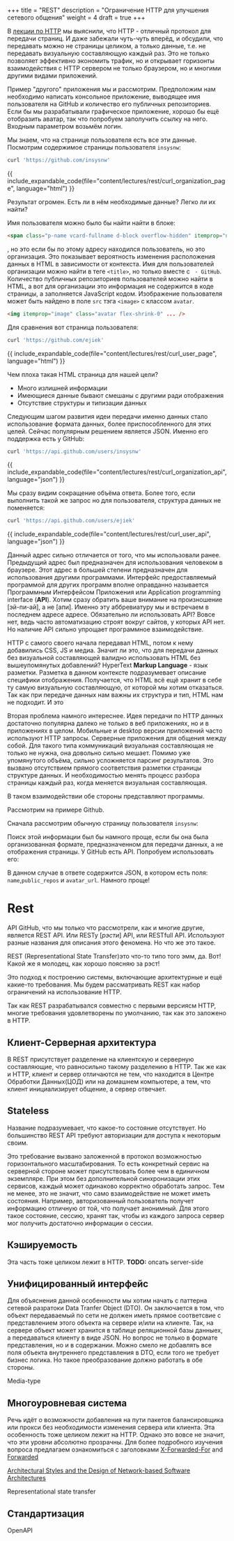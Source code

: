 +++
title = "REST"
description = "Ограничение HTTP для улучшения сетевого общения"
weight = 4
draft = true
+++

В [лекции по HTTP](/lectures/http) мы выяснили, что HTTP - отличный протокол для передачи страниц.
И даже забежали чуть-чуть вперёд, и обсудили, что передавать можно не страницы целиком, а только данные, т.е. не передавать визуальную составляющую каждый раз.
Это не только позволяет эффективно экономить трафик, но и открывает горизонты взаимодействия с HTTP сервером не только браузером, но и многими другими видами приложений.

Пример "другого" приложения мы и рассмотрим.
Предположим нам необходимо написать консольное приложение, выводящее имя пользователя на GitHub и количество его публичных репозиториев.
Если бы мы разрабатывали графическое приложение, хорошо бы ещё отобразить аватар, так что попробуем заполучить ссылку на него.
Входным параметром возьмём логин.

Мы знаем, что на странице пользователя есть все эти данные.
Посмотрим содержимое страницы пользователя `insysnw`:

```bash
curl 'https://github.com/insysnw'
```
{{ include_expandable_code(file="content/lectures/rest/curl_organization_page", language="html") }}

Результат огромен.
Есть ли в нём необходимые данные?
Легко ли их найти?

Имя пользователя можно было бы найти найти в блоке:
```html
<span class="p-name vcard-fullname d-block overflow-hidden" itemprop="name">
```
, но это если бы по этому адресу находился пользователь, но это организация.
Это показывает вероятность изменения расположения данных в HTML в зависимости от контекста.
Имя для пользователей организации можно найти в теге `<title>`, но только вместе c ` · GitHub`.
Количество публичных репозиториев пользователей можно найти в HTML, а вот для организации это информация не содержится в коде страницы, а заполняется JavaScript кодом.
Изображение пользователя может быть найдено в поле `src` тэга `<image>` с классом `avatar`.

```html
<img itemprop="image" class="avatar flex-shrink-0" ... />
```
Для сравнения вот страница пользователя:
```bash
curl 'https://github.com/ejiek'
```
{{ include_expandable_code(file="content/lectures/rest/curl_user_page", language="html") }}


Чем плоха такая HTML страница для нашей цели?

* Много излишней информации
* Имеющиеся данные бывают смешаны с другими ради отображения
* Отсутствие структуры и типизации данных

Следующим шагом развития идеи передачи именно данных стало использование формата данных, более приспособленного для этих целей.
Сейчас популярным решением является JSON.
Именно его поддержка есть у GitHub:

```bash
curl 'https://api.github.com/users/insysnw'
```

{{ include_expandable_code(file="content/lectures/rest/curl_organization_api", language="json") }}

Мы сразу видим сокращение объёма ответа.
Более того, если выполнить такой же запрос но для пользователя, структура данных не поменяется:

```bash
curl 'https://api.github.com/users/ejiek'
```

{{ include_expandable_code(file="content/lectures/rest/curl_user_api", language="json") }}


Данный адрес сильно отличается от того, что мы использовали ранее.
Предыдущий адрес был предназначен для использования человеком в браузере.
Этот адрес в большей степени предназначен для использования другими программами.
Интерфейс предоставляемый программой для других программ вполне оправданно называется Программным Интерфейсом Приложения или Application programming interface (**API**).
Хотим сразу обратить ваше внимание на произношение [эй-пи-ай], а не [апи].
Именно эту аббревиатуру мы и встречаем в последнем адресе адресе.
Обязательно ли использовать API?
Вовсе нет, ведь часто автоматизацию строят вокруг сайтов, у которых API нет.
Но наличие API сильно упрощает программное взаимодействие.


HTTP с самого своего начала передавал HTML, потом к нему добавились CSS, JS и медиа.
Значит ли это, что для передачи данных без визуальной составляющей валидно использовать HTML без вышеупомянутых добавлений?
HyperText **Markup Language** - язык разметки.
Разметка в данном контексте подразумевает описание специфики отображения.
Получается, что HTML всё ещё хранит в себе ту самую визуальную составляющую, от которой мы хотим отказаться.
Так как при передаче данных нам важны их структура и тип, HTML нам не подходит.
И это 

Вторая проблема намного интереснее.
Идея передачи по HTTP данных достаточно популярна далеко не только в веб
приложениях, но и в приложениях в целом.
Мобильные и desktop версии приложений часто используют HTTP запросы.
Серверные приложения для общения между собой.
Для такого типа коммуникаций визуальная составляющая не только не нужна, она довольно сильно мешает.
Помимо уже упомянутого объёма, сильно усложняется парсинг результатов.
Это вызвано отсутствием прямого соответствия разметки страницы структуре данных.
И необходимостью менять процесс разбора страницы каждый раз, когда меняется визуальная составляющая.

В таком взаимодействии обе стороны представляют программы.

Рассмотрим на примере Github.

Сначала рассмотрим обычную страницу пользователя `insysnw`:


Поиск этой информации был бы намного проще, если бы она была организованная формате, предназначенном для передачи данных, а не отображения страницы.
У GitHub есть API.
Попробуем использовать его:

В данном случае в ответе содержится JSON, в котором есть поля:
`name`,`public_repos` и `avatar_url`.
Намного проще!

# Rest
API GitHub, что мы только что рассмотрели, как и многие другие, является
REST API.
Или RESTy [*рэсти*] API, или RESTfull API.
Используют разные названия для описания этого феномена.
Но что же это такое.

REST (Representational State Transfer)это что-то типо того эмм, да. Вот!
Какой же я молодец, как хорошо поясняю за рэст!

Это подход к построению системы, включающие архитектурные и ещё какие-то
требования.
Мы будем рассматривать REST как набор ограничений на использование HTTP.

Так как REST разрабатывался совместно с первыми версиясм HTTP, многие
требования удовлетворены по умолчанию, так как это заложено в HTTP.

## Клиент-Серверная архитектура

В REST присутствует разделение на клиентскую и серверную составляющие, что
равносильно такому разделению в HTTP.
Так же как и HTTP, клиент и сервер отличаются не тем, что находится в Центре
Обработки Данных(ЦОД) или на домашнем компьютере, а тем, что клиент
инициализирует общение, а сервер отвечает.

## Stateless

Название подразумевает, что какое-то состояние отсутствует.
Но большинство REST API требуют авторизации для доступа к некоторым своим.


Это требование вызвано заложенной в протокол возможностью горизонтального
масштабирования.
То есть конкретный сервис на серверной стороне может присутствовать более
чем в единичном экземпляре.
При этом без дополнительной синхронизации этих сервисов, каждый может
одинаково корректно обработать запрос.
Тем не менее, это не значит, что само взаимодействие не может иметь
состояния.
Например, авторизованный пользователь получет информацию отличную от той,
что получает анонимный.
Для этого такое состояние, сессию, хранят так, чтобы из каждого запроса
сервер мог получить достаточно информации о сессии.

## Кэшируемость

Эта часть тоже целиком лежит в HTTP.
**TODO:** опсать server-side

## Унифицированный интерфейс

Для объяснения данной особенности мы хотим начать с паттерна сетевой
разратоки Data Tranfer Object (DTO).
Он заключается в том, что объект передаваемый по сети не должен иметь прямое
соответсвие с представлением этого объекта на сервере и/или на клиенте.
Так, на сервере объект может хранится в таблице реляционной базы данныех, а
передаваться клиенту в виде JSON.
Но вопрос не только в формате представления, но и в содержании.
Можно смело не добавлять все поля объекта внутреннего представления в DTO,
если того не требует бизнес логика.
Но такое прeобразование должно работать в обе стороны.

Media-type

## Многоуровневая система

Речь идёт о возможности добавления на пути пакетов балансировщика или прокси
без необходимости изменения сервера или клиента.
Эта особенность тоже целиком лежит на HTTP.
Однако это вовсе не значит, что эти уровни абсолютно прозрачны.
Для более подробного изучения вопроса предлагаем ознакомиться с заголовками [X-Forwarded-For](https://developer.mozilla.org/en-US/docs/Web/HTTP/Headers/X-Forwarded-For) and [Forwarded](https://developer.mozilla.org/en-US/docs/Web/HTTP/Headers/Forwarded)


[Architectural Styles and the Design of Network-based Software Architectures](https://www.ics.uci.edu/~fielding/pubs/dissertation/rest_arch_style.htm)

Representational state transfer

## Стандартизация
OpenAPI
